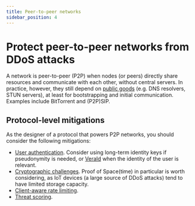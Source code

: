 ```yaml
---
title: Peer-to-peer networks
sidebar_position: 4
---
```


# Protect peer-to-peer networks from DDoS attacks

A network is peer-to-peer (P2P) when nodes (or peers) directly share resources and communicate with each other, without central servers.
In practice, however, they still depend on [public goods](./public-goods.md) (e.g. DNS resolvers, STUN servers), at least for bootstrapping and initial communication.
Examples include BitTorrent and (P2P)SIP.

## Protocol-level mitigations

As the designer of a protocol that powers P2P networks, you should consider the following mitigations:

- [User authentication](../mitigations/auth.md). Consider using long-term identity keys if pseudonymity is needed, or [VeraId](https://veraid.net) when the identity of the user is relevant.
- [Cryptographic challenges](../mitigations/crypto-challenges.md). Proof of Space(time) in particular is worth considering, as IoT devices (a large source of DDoS attacks) tend to have limited storage capacity.
- [Client-aware rate limiting](../mitigations/rate-limiting.md).
- [Threat scoring](../mitigations/threat-scoring.md).
